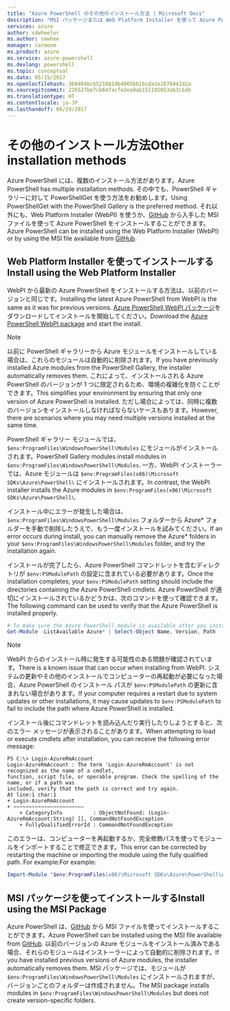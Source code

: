 ```yaml
---
title: "Azure PowerShell のその他のインストール方法 | Microsoft Docs"
description: "MSI パッケージまたは Web Platform Installer を使って Azure PowerShell をインストールする方法について説明します。"
services: azure
author: sdwheeler
ms.author: sewhee
manager: carmonm
ms.product: azure
ms.service: azure-powershell
ms.devlang: powershell
ms.topic: conceptual
ms.date: 05/15/2017
ms.openlocfilehash: 368404bcb5218814b4965bb1bcda1e2876441d2a
ms.sourcegitcommit: 226527be7cb647acfe2ea9ab151185053ab3c6db
ms.translationtype: HT
ms.contentlocale: ja-JP
ms.lasthandoff: 06/29/2017
---
```

# <span data-ttu-id="fde59-103">その他のインストール方法</span><span class="sxs-lookup"><span data-stu-id="fde59-103">Other installation methods</span></span>
<a id="other-installation-methods" class="xliff"></a>

<span data-ttu-id="fde59-104">Azure PowerShell には、複数のインストール方法があります。</span><span class="sxs-lookup"><span data-stu-id="fde59-104">Azure PowerShell has multiple installation methods.</span></span> <span data-ttu-id="fde59-105">その中でも、PowerShell ギャラリーに対して PowerShellGet を使う方法をお勧めします。</span><span class="sxs-lookup"><span data-stu-id="fde59-105">Using PowerShellGet with the PowerShell Gallery is the preferred method.</span></span> <span data-ttu-id="fde59-106">それ以外にも、Web Platform Installer (WebPI) を使うか、[GitHub](https://github.com/Azure/azure-powershell/releases/latest) から入手した MSI ファイルを使って Azure PowerShell をインストールすることができます。</span><span class="sxs-lookup"><span data-stu-id="fde59-106">Azure PowerShell can be installed using the Web Platform Installer (WebPI) or by using the MSI file available from [GitHub](https://github.com/Azure/azure-powershell/releases/latest).</span></span>

## <span data-ttu-id="fde59-107">Web Platform Installer を使ってインストールする</span><span class="sxs-lookup"><span data-stu-id="fde59-107">Install using the Web Platform Installer</span></span>
<a id="install-using-the-web-platform-installer" class="xliff"></a>

<span data-ttu-id="fde59-108">WebPI から最新の Azure PowerShell をインストールする方法は、以前のバージョンと同じです。</span><span class="sxs-lookup"><span data-stu-id="fde59-108">Installing the latest Azure PowerShell from WebPI is the same as it was for previous versions.</span></span>
<span data-ttu-id="fde59-109">[Azure PowerShell WebPI パッケージ](http://aka.ms/webpi-azps)をダウンロードしてインストールを開始してください。</span><span class="sxs-lookup"><span data-stu-id="fde59-109">Download the [Azure PowerShell WebPI package](http://aka.ms/webpi-azps) and start the install.</span></span>

> [!NOTE]
> <span data-ttu-id="fde59-110">以前に PowerShell ギャラリーから Azure モジュールをインストールしている場合は、これらのモジュールは自動的に削除されます。</span><span class="sxs-lookup"><span data-stu-id="fde59-110">If you have previously installed Azure modules from the PowerShell Gallery, the installer automatically removes them.</span></span> <span data-ttu-id="fde59-111">これによって、インストールされる Azure PowerShell のバージョンが 1 つに限定されるため、環境の複雑化を防ぐことができます。</span><span class="sxs-lookup"><span data-stu-id="fde59-111">This simplifies your environment by ensuring that only one version of Azure PowerShell is installed.</span></span> <span data-ttu-id="fde59-112">ただし場合によっては、同時に複数のバージョンをインストールしなければならないケースもあります。</span><span class="sxs-lookup"><span data-stu-id="fde59-112">However, there are scenarios where you may need multiple versions installed at the same time.</span></span>
>
> <span data-ttu-id="fde59-113">PowerShell ギャラリー モジュールでは、`$env:ProgramFiles\WindowsPowerShell\Modules` にモジュールがインストールされます。</span><span class="sxs-lookup"><span data-stu-id="fde59-113">PowerShell Gallery modules install modules in `$env:ProgramFiles\WindowsPowerShell\Modules`.</span></span> <span data-ttu-id="fde59-114">一方、WebPI インストーラーでは、Azure モジュールは `$env:ProgramFiles(x86)\Microsoft SDKs\Azure\PowerShell\` にインストールされます。</span><span class="sxs-lookup"><span data-stu-id="fde59-114">In contrast, the WebPI installer installs the Azure modules in `$env:ProgramFiles(x86)\Microsoft SDKs\Azure\PowerShell\`.</span></span>
>
> <span data-ttu-id="fde59-115">インストール中にエラーが発生した場合は、`$env:ProgramFiles\WindowsPowerShell\Modules` フォルダーから Azure* フォルダーを手動で削除したうえで、もう一度インストールを試みてください。</span><span class="sxs-lookup"><span data-stu-id="fde59-115">If an error occurs during install, you can manually remove the Azure* folders in your `$env:ProgramFiles\WindowsPowerShell\Modules` folder, and try the installation again.</span></span>

<span data-ttu-id="fde59-116">インストールが完了したら、Azure PowerShell コマンドレットを含むディレクトリが `$env:PSModulePath` の設定に含まれている必要があります。</span><span class="sxs-lookup"><span data-stu-id="fde59-116">Once the installation completes, your `$env:PSModulePath` setting should include the directories containing the Azure PowerShell cmdlets.</span></span> <span data-ttu-id="fde59-117">Azure PowerShell が適切にインストールされているかどうかは、次のコマンドを使って確認できます。</span><span class="sxs-lookup"><span data-stu-id="fde59-117">The following command can be used to verify that the Azure PowerShell is installed properly.</span></span>

```powershell
# To make sure the Azure PowerShell module is available after you install
Get-Module -ListAvailable Azure* | Select-Object Name, Version, Path
```

> [!NOTE]
> <span data-ttu-id="fde59-118">WebPI からのインストール時に発生する可能性のある問題が確認されています。</span><span class="sxs-lookup"><span data-stu-id="fde59-118">There is a known issue that can occur when installing from WebPI.</span></span> <span data-ttu-id="fde59-119">システムの更新やその他のインストールでコンピューターの再起動が必要になった場合、Azure PowerShell のインストール パスが `$env:PSModulePath` の更新に含まれない場合があります。</span><span class="sxs-lookup"><span data-stu-id="fde59-119">If your computer requires a restart due to system updates or other installations, it may cause updates to `$env:PSModulePath` to fail to include the path where Azure PowerShell is installed.</span></span>

<span data-ttu-id="fde59-120">インストール後にコマンドレットを読み込んだり実行したりしようとすると、次のエラー メッセージが表示されることがあります。</span><span class="sxs-lookup"><span data-stu-id="fde59-120">When attempting to load or execute cmdlets after installation, you can receive the following error message:</span></span>

```
PS C:\> Login-AzureRmAccount
Login-AzureRmAccount : The term 'Login-AzureRmAccount' is not recognized as the name of a cmdlet,
function, script file, or operable program. Check the spelling of the name, or if a path was
included, verify that the path is correct and try again.
At line:1 char:1
+ Login-AzureRmAccount
+ ~~~~~~~~~~~~~~~~~~~~~~~
    + CategoryInfo          : ObjectNotFound: (Login-AzureRmAccount:String) [], CommandNotFoundException
    + FullyQualifiedErrorId : CommandNotFoundException
```

<span data-ttu-id="fde59-121">このエラーは、コンピューターを再起動するか、完全修飾パスを使ってモジュールをインポートすることで修正できます。</span><span class="sxs-lookup"><span data-stu-id="fde59-121">This error can be corrected by restarting the machine or importing the module using the fully qualified path.</span></span> <span data-ttu-id="fde59-122">For example:</span><span class="sxs-lookup"><span data-stu-id="fde59-122">For example:</span></span>

```powershell
Import-Module "$env:ProgramFiles(x86)\Microsoft SDKs\Azure\PowerShell\AzureRM.psd1"
```

## <span data-ttu-id="fde59-123">MSI パッケージを使ってインストールする</span><span class="sxs-lookup"><span data-stu-id="fde59-123">Install using the MSI Package</span></span>
<a id="install-using-the-msi-package" class="xliff"></a>

<span data-ttu-id="fde59-124">Azure PowerShell は、[GitHub](https://github.com/Azure/azure-powershell/releases/latest) から MSI ファイルを使ってインストールすることができます。</span><span class="sxs-lookup"><span data-stu-id="fde59-124">Azure PowerShell can be installed using the MSI file available from [GitHub](https://github.com/Azure/azure-powershell/releases/latest).</span></span> <span data-ttu-id="fde59-125">以前のバージョンの Azure モジュールをインストール済みである場合、それらのモジュールはインストーラーによって自動的に削除されます。</span><span class="sxs-lookup"><span data-stu-id="fde59-125">If you have installed previous versions of Azure modules, the installer automatically removes them.</span></span> <span data-ttu-id="fde59-126">MSI パッケージでは、モジュールが `$env:ProgramFiles\WindowsPowerShell\Modules` にインストールされますが、バージョンごとのフォルダーは作成されません。</span><span class="sxs-lookup"><span data-stu-id="fde59-126">The MSI package installs modules in `$env:ProgramFiles\WindowsPowerShell\Modules` but does not create version-specific folders.</span></span>
